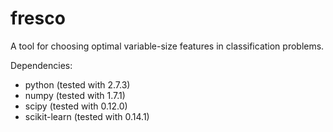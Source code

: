 fresco
======

A tool for choosing optimal variable-size features in classification problems.

Dependencies:

- python (tested with 2.7.3)
- numpy (tested with 1.7.1)
- scipy (tested with 0.12.0)
- scikit-learn (tested with 0.14.1)
